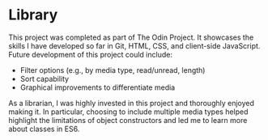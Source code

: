 # Library 
This project was completed as part of The Odin Project. It showcases 
the skills I have developed so far in Git, HTML, CSS, and client-side
JavaScript. Future development of this project could include:

* Filter options (e.g., by media type, read/unread, length)
* Sort capability
* Graphical improvements to differentiate media

As a librarian, I was highly invested in this project and 
thoroughly enjoyed making it. In particular, choosing to
include multiple media types helped highlight the limitations of
object constructors and led me to learn more about classes in
ES6.